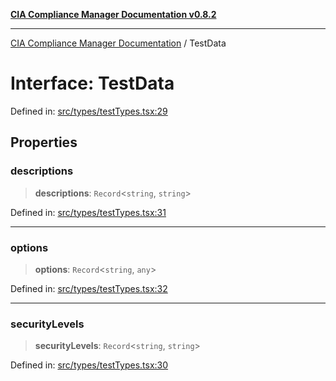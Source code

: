 [**CIA Compliance Manager Documentation v0.8.2**](../README.md)

***

[CIA Compliance Manager Documentation](../globals.md) / TestData

# Interface: TestData

Defined in: [src/types/testTypes.tsx:29](https://github.com/Hack23/cia-compliance-manager/blob/423c5d261c747ade8ca2550e176aa05168b5a31e/src/types/testTypes.tsx#L29)

## Properties

### descriptions

> **descriptions**: `Record`\<`string`, `string`\>

Defined in: [src/types/testTypes.tsx:31](https://github.com/Hack23/cia-compliance-manager/blob/423c5d261c747ade8ca2550e176aa05168b5a31e/src/types/testTypes.tsx#L31)

***

### options

> **options**: `Record`\<`string`, `any`\>

Defined in: [src/types/testTypes.tsx:32](https://github.com/Hack23/cia-compliance-manager/blob/423c5d261c747ade8ca2550e176aa05168b5a31e/src/types/testTypes.tsx#L32)

***

### securityLevels

> **securityLevels**: `Record`\<`string`, `string`\>

Defined in: [src/types/testTypes.tsx:30](https://github.com/Hack23/cia-compliance-manager/blob/423c5d261c747ade8ca2550e176aa05168b5a31e/src/types/testTypes.tsx#L30)
